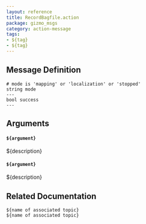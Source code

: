 ```yaml
---
layout: reference
title: RecordBagfile.action
package: gizmo_msgs
category: action-message
tags: 
- ${tag}
- ${tag}
---
```


## Message Definition
```
# mode is 'mapping' or 'localization' or 'stopped'
string mode
---
bool success
---
```

## Arguments
#### `${argument}`
${description}

#### `${argument}`
${description}

## Related Documentation
``${name of associated topic}``  
``${name of associated topic}``  
